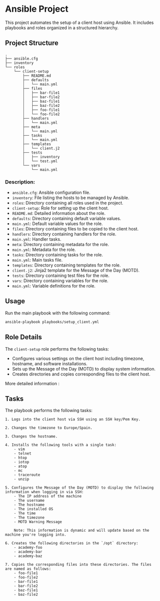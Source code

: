 # Ansible Project

This project automates the setup of a client host using Ansible. It includes playbooks and roles organized in a structured hierarchy.

## Project Structure

```
.
├── ansible.cfg
├── inventory
└── roles
    └── client-setup
        ├── README.md
        ├── defaults
        │   └── main.yml
        ├── files
        │   ├── bar-file1
        │   ├── bar-file2
        │   ├── baz-file1
        │   ├── baz-file2
        │   ├── foo-file1
        │   └── foo-file2
        ├── handlers
        │   └── main.yml
        ├── meta
        │   └── main.yml
        ├── tasks
        │   └── main.yml
        ├── templates
        │   └── client.j2
        ├── tests
        │   ├── inventory
        │   └── test.yml
        └── vars
            └── main.yml
```

### Description:

- `ansible.cfg`: Ansible configuration file.
- `inventory`: File listing the hosts to be managed by Ansible.
- `roles`: Directory containing all roles used in the project.
- `client-setup`: Role for setting up the client host.
- `README.md`: Detailed information about the role.
- `defaults`: Directory containing default variable values.
- `main.yml`: Default variable values for the role.
- `files`: Directory containing files to be copied to the client host.
- `handlers`: Directory containing handlers for the role.
- `main.yml`: Handler tasks.
- `meta`: Directory containing metadata for the role.
- `main.yml`: Metadata for the role.
- `tasks`: Directory containing tasks for the role.
- `main.yml`: Main tasks file.
- `templates`: Directory containing templates for the role.
- `client.j2`: Jinja2 template for the Message of the Day (MOTD).
- `tests`: Directory containing test files for the role.
- `vars`: Directory containing variables for the role.
- `main.yml`: Variable definitions for the role.

## Usage

Run the main playbook with the following command:

```bash
ansible-playbook playbooks/setup_client.yml
```

## Role Details

The `client-setup` role performs the following tasks:

- Configures various settings on the client host including timezone, hostname, and software installations.
- Sets up the Message of the Day (MOTD) to display system information.
- Creates directories and copies corresponding files to the client host.

More detailed information :

## Tasks

The playbook performs the following tasks:

    1. Logs into the client host via SSH using an SSH key/Pem Key.

    2. Changes the timezone to Europe/Spain.

    3. Changes the hostname.

    4. Installs the following tools with a single task:
        - vim
        - telnet
        - htop
        - iotop
        - atop
        - mc
        - traceroute
        - unzip

    5. Configures the Message of the Day (MOTD) to display the following information when logging in via SSH:
        - The IP address of the machine
        - The username
        - The hostname
        - The installed OS
        - The time
        - The timezone
        - MOTD Warning Message

        Note: This information is dynamic and will update based on the machine you're logging into.

    6. Creates the following directories in the `/opt` directory:
        - academy-foo
        - academy-bar
        - academy-baz

    7. Copies the corresponding files into these directories. The files are named as follows:
        - foo-file1
        - foo-file2
        - bar-file1
        - bar-file2
        - baz-file1
        - baz-file2
